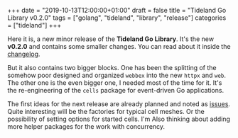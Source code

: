 +++
date = "2019-10-13T12:00:00+01:00"
draft = false
title = "Tideland Go Library v0.2.0"
tags = ["golang", "tideland", "library", "release"]
categories = ["tideland"]
+++

Here it is, a new minor release of the **Tideland Go Library**. It's the new **v0.2.0** and contains some smaller changes. You can read about it inside the [changelog](https://github.com/tideland/go/blob/v0.2.0/CHANGELOG.md).

But it also contains two bigger blocks. One has been the splitting of the somehow poor designed and organized `webbex` into the new `httpx` and `web`. The other one is the even bigger one, I needed most of the time for it. It's the re-engineering of the `cells` package for event-driven Go applications.

The first ideas for the next release are already planned and noted as [issues](https://github.com/tideland/go/issues). Quite interesting will be the factories for typical cell meshes. Or the possibility of setting options for started cells. I'm Also thinking about adding more helper packages for the work with concurrency.

